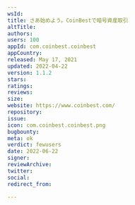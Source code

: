 ```yaml
---
wsId: 
title: さあ始めよう。CoinBestで暗号資産取引
altTitle: 
authors: 
users: 100
appId: com.coinbest.coinbest
appCountry: 
released: May 17, 2021
updated: 2022-04-22
version: 1.1.2
stars: 
ratings: 
reviews: 
size: 
website: https://www.coinbest.com/
repository: 
issue: 
icon: com.coinbest.coinbest.png
bugbounty: 
meta: ok
verdict: fewusers
date: 2022-06-22
signer: 
reviewArchive: 
twitter: 
social: 
redirect_from: 

---
```


